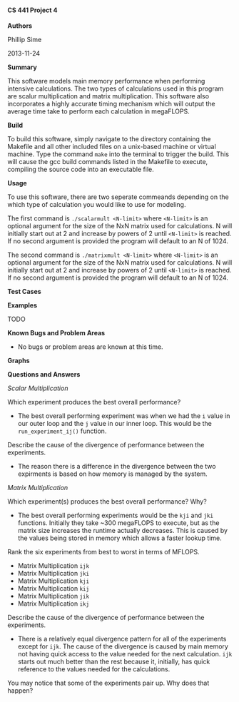 #### CS 441 Project 4 ####

__Authors__

Phillip Sime

2013-11-24

__Summary__

This software models main memory performance when performing intensive calculations.  The two types of calculations used in this program are scalur multiplication and matrix multiplication.  This software also incorporates a highly accurate timing mechanism which will output the average time take to perform each calculation in megaFLOPS.

__Build__

To build this software, simply navigate to the directory containing the Makefile and all other included files on a unix-based machine or virtual machine. Type the command `make` into the terminal to trigger the build. This will cause the gcc build commands listed in the Makefile to execute, compiling the source code into an executable file.

__Usage__

To use this software, there are two seperate commeands depending on the which type of calculation you would like to use for modeling.  

The first command is `./scalarmult <N-limit>` where `<N-limit>` is an optional argument for the size of the NxN matrix used for calculations.  N will initially start out at 2 and increase by powers of 2 until `<N-limit>` is reached.  If no second argument is provided the program will default to an N of 1024.

The second command is `./matrixmult <N-limit>` where `<N-limit>` is an optional argument for the size of the NxN matrix used for calculations.  N will initially start out at 2 and increase by powers of 2 until `<N-limit>` is reached.  If no second argument is provided the program will default to an N of 1024.

__Test Cases__

__Examples__

TODO

__Known Bugs and Problem Areas__
* No bugs or problem areas are known at this time.

__Graphs__

__Questions and Answers__

_Scalar Multiplication_

Which experiment produces the best overall performance?

* The best overall performing experiment was when we had the `i` value in our outer loop and the `j` value in our inner loop.  This would be the `run_experiment_ij()` function.

Describe the cause of the divergence of performance between the experiments.

*  The reason there is a difference in the divergence between the two expirments is based on how memory is managed by the system.

_Matrix Multiplication_

Which experiment(s) produces the best overall performance?  Why?

* The best overall performing experiments would be the `kji` and `jki` functions.  Initially they take ~300 megaFLOPS to execute, but as the matrix size increases the runtime actually decreases.  This is caused by the values being stored in memory which allows a faster lookup time. 

Rank the six experiments from best to worst in terms of MFLOPS.

* Matrix Multiplication `ijk`
* Matrix Multiplication `jki`
* Matrix Multiplication `kji`
* Matrix Multiplication `kij`
* Matrix Multiplication `jik`
* Matrix Multiplication `ikj`

Describe the cause of the divergence of performance between the experiments.

* There is a relatively equal divergence pattern for all of the experiments except for `ijk`.  The cause of the divergence is caused by main memory not having quick access to the value needed for the next calculation.  `ijk` starts out much better than the rest because it, initially, has quick reference to the values needed for the calculations. 

You may notice that some of the experiments pair up.  Why does that happen?



